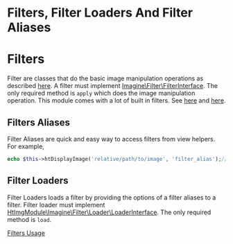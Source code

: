 Filters, Filter Loaders And Filter Aliases
=========================================

# Filters
Filter are classes that do the basic image manipulation operations as described [here](http://imagine.readthedocs.org/en/latest/usage/filters.html).
A filter must implement [Imagine\Filter\FilterInterface](https://github.com/avalanche123/Imagine/blob/develop/lib/Imagine/Filter/FilterInterface.php). The only required method is `apply` which does the image manipulation operation. This module comes with a lot of built in filters. See [here](https://github.com/avalanche123/Imagine/tree/develop/lib/Imagine/Filter) and [here](https://github.com/hrevert/HtImgModule/tree/master/src/HtImgModule/Imagine/Filter).

## Filters Aliases
Filter Aliases are quick and easy way to access filters from view helpers. For example,
```php
echo $this->htDisplayImage('relative/path/to/image', 'filter_alias');// Here it is
```
## Filter Loaders
Filter Loaders loads a filter by providing the options of a filter aliases to a filter. Filter loader must implement [HtImgModule\Imagine\Filter\Loader\LoaderInterface](https://github.com/hrevert/HtImgModule/blob/master/src/HtImgModule/Imagine/Filter/Loader/LoaderInterface.php). The only required method is `load`.

[Filters Usage](https://github.com/hrevert/HtImgModule/blob/master/docs/Using%20Filters.md)
